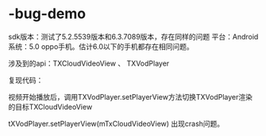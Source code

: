 # -bug-demo
sdk版本：测试了5.2.5539版本和6.3.7089版本，存在同样的问题
平台：Android
系统：5.0 oppo手机。估计6.0以下的手机都存在相同问题。

涉及到的api：TXCloudVideoView 、 TXVodPlayer

复现代码：

视频开始播放后，调用TXVodPlayer.setPlayerView方法切换TXVodPlayer渲染的目标TXCloudVideoView

tXVodPlayer.setPlayerView(mTxCloudVideoView) 出现crash问题。

